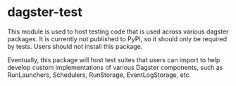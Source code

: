 # dagster-test

This module is used to host testing code that is used across various dagster packages. It is currently
not published to PyPI, so it should only be required by tests. Users should not install this package.

Eventually, this package will host test suites that users can import to help develop custom implementations
of various Dagster components, such as RunLaunchers, Schedulers, RunStorage, EventLogStorage, etc.
